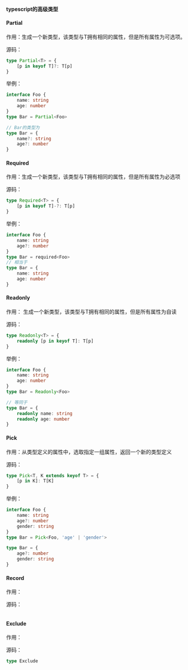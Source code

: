 #### typescript的高级类型

#### Partial

作用：生成一个新类型，该类型与T拥有相同的属性，但是所有属性为可选项。

源码：

```ts
type Partial<T> = {
    [p in keyof T]?: T[p]
}
```

举例：
```ts
interface Foo {
    name: string
    age: number
}
type Bar = Partial<Foo>

// Bar的类型为
type Bar = {
    name?: string
    age?: number
}
```


#### Required

作用：生成一个新类型，该类型与T拥有相同的属性，但是所有属性为必选项

源码：
```ts
type Required<T> = {
    [p in keyof T]-?: T[p]
}
```

举例：

```ts
interface Foo {
    name: string
    age?: number
}
type Bar = required<Foo>
// 相当于
type Bar = {
    name: string
    age: number
}
```

#### Readonly

作用： 生成一个新类型，该类型与T拥有相同的属性，但是所有属性为自读

源码：

```ts
type Readonly<T> = {
    readonly [p in keyof T]: T[p]
}
```

举例：

```ts
interface Foo {
    name: string
    age: number
}
type Bar = Readonly<Foo>

// 等同于
type Bar = {
    readonly name: string
    readonly age: number
}

```

#### Pick

作用：从类型定义的属性中，选取指定一组属性，返回一个新的类型定义

源码：
```ts
type Pick<T, K extends keyof T> = {
    [p in K]: T[K]
}
```

举例：
```ts
interface Foo {
    name: string
    age?: number
    gender: string
}
type Bar = Pick<Foo, 'age' | 'gender'>

type Bar = {
    age?: number
    gender: string
}
```

#### Record

作用：

源码：

```ts
```

#### Exclude

作用：

源码：
```ts
type Exclude
```